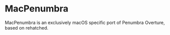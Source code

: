 # MacPenumbra
MacPenumbra is an exclusively macOS specific port of Penumbra Overture, based on rehatched.
